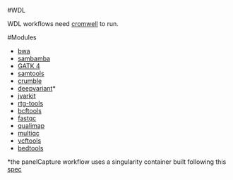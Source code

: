 #WDL

WDL workflows need [cromwell](https://github.com/broadinstitute/cromwell) to run.

#Modules

 - [bwa](http://bio-bwa.sourceforge.net/)
 - [sambamba](http://lomereiter.github.io/sambamba/)
 - [GATK 4](https://software.broadinstitute.org/gatk/)
 - [samtools](http://www.htslib.org/)
 - [crumble](https://github.com/jkbonfield/crumble)
 - [deepvariant](https://github.com/google/deepvariant)*
 - [jvarkit](https://github.com/lindenb/jvarkit)
 - [rtg-tools](https://github.com/RealTimeGenomics/rtg-tools)
 - [bcftools](http://samtools.github.io/bcftools/)
 - [fastqc](http://www.bioinformatics.babraham.ac.uk/projects/fastqc/)
 - [qualimap](http://qualimap.bioinfo.cipf.es/)
 - [multiqc](https://multiqc.info/)
 - [vcftools](https://vcftools.github.io/index.html)
 - [bedtools](https://bedtools.readthedocs.io/en/latest/)

*the panelCapture workflow uses a singularity container built following this [spec](https://gist.github.com/pansapiens/717efcdefb51fa0ce1a6abf092bcb2f4)
 